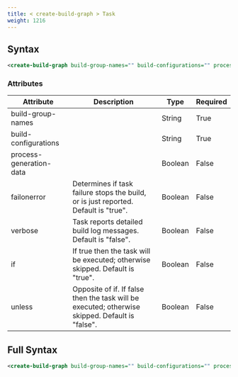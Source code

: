 ```yaml
---
title: < create-build-graph > Task
weight: 1216
---
```

## Syntax
```xml
<create-build-graph build-group-names="" build-configurations="" process-generation-data="" failonerror="" verbose="" if="" unless="" />
```
### Attributes
| Attribute | Description | Type | Required |
| --------- | ----------- | ---- | -------- |
| build-group-names |  | String | True |
| build-configurations |  | String | True |
| process-generation-data |  | Boolean | False |
| failonerror | Determines if task failure stops the build, or is just reported. Default is &quot;true&quot;. | Boolean | False |
| verbose | Task reports detailed build log messages.  Default is &quot;false&quot;. | Boolean | False |
| if | If true then the task will be executed; otherwise skipped. Default is &quot;true&quot;. | Boolean | False |
| unless | Opposite of if.  If false then the task will be executed; otherwise skipped. Default is &quot;false&quot;. | Boolean | False |

## Full Syntax
```xml
<create-build-graph build-group-names="" build-configurations="" process-generation-data="" failonerror="" verbose="" if="" unless="" />
```
